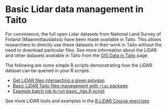 # Basic Lidar data management in Taito

For convinience, the full open Lidar datasets from National Land Survey of Finland (Maanmittauslaitos) have been made available in Taito. This allows researchers to directly use these datasets in their work in Taito without the need to download particular files. See more information about the LiDAR and other datasets available in Taito from the [GIS Data in Taito](https://research.csc.fi/gis_data_in_taito) page.

The following are some simple R scripts demonstrating how the LiDAR dataset can be queried in your R scripts.

- [Get LiDAR files intersecting a given polygon](get_lidar_files_function.R)
- [Basic LiDAR Taito files management with `rlas` package](basic_rlas.R)
- [Example batch job to run basic_rlas.R script](batchjob_rlas_basics.sh)

See more LiDAR tools and examples in the [R LiDAR Course exercises](../R_lidar_course_exercises)
